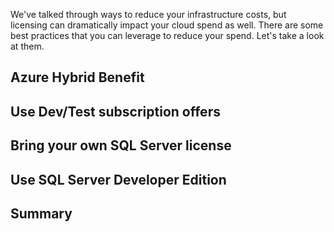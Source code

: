 We've talked through ways to reduce your infrastructure costs, but licensing can dramatically impact your cloud spend as well. There are some best practices that you can leverage to reduce your spend. Let's take a look at them.

## Azure Hybrid Benefit

## Use Dev/Test subscription offers

## Bring your own SQL Server license

## Use SQL Server Developer Edition

## Summary